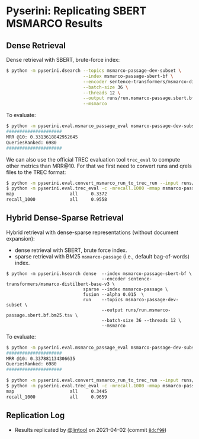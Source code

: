 # Pyserini: Replicating SBERT MSMARCO Results

## Dense Retrieval

Dense retrieval with SBERT, brute-force index:

```bash
$ python -m pyserini.dsearch --topics msmarco-passage-dev-subset \
                             --index msmarco-passage-sbert-bf \
                             --encoder sentence-transformers/msmarco-distilbert-base-v3 \
                             --batch-size 36 \
                             --threads 12 \
                             --output runs/run.msmarco-passage.sbert.bf.tsv \
                             --msmarco
```

To evaluate:

```bash
$ python -m pyserini.eval.msmarco_passage_eval msmarco-passage-dev-subset runs/run.msmarco-passage.sbert.bf.tsv
#####################
MRR @10: 0.3313618842952645
QueriesRanked: 6980
#####################
```

We can also use the official TREC evaluation tool `trec_eval` to compute other metrics than MRR@10. 
For that we first need to convert runs and qrels files to the TREC format:

```bash
$ python -m pyserini.eval.convert_msmarco_run_to_trec_run --input runs/run.msmarco-passage.sbert.bf.tsv --output runs/run.msmarco-passage.sbert.bf.trec
$ python -m pyserini.eval.trec_eval -c -mrecall.1000 -mmap msmarco-passage-dev-subset runs/run.msmarco-passage.sbert.bf.trec
map                     all     0.3372
recall_1000             all     0.9558
```

## Hybrid Dense-Sparse Retrieval

Hybrid retrieval with dense-sparse representations (without document expansion):
- dense retrieval with SBERT, brute force index.
- sparse retrieval with BM25 `msmarco-passage` (i.e., default bag-of-words) index.

```bas
$ python -m pyserini.hsearch dense  --index msmarco-passage-sbert-bf \
                                    --encoder sentence-transformers/msmarco-distilbert-base-v3 \
                             sparse --index msmarco-passage \
                             fusion --alpha 0.015  \
                             run    --topics msmarco-passage-dev-subset \
                                    --output runs/run.msmarco-passage.sbert.bf.bm25.tsv \
                                    --batch-size 36 --threads 12 \
                                    --msmarco
```

To evaluate:

```bash
$ python -m pyserini.eval.msmarco_passage_eval msmarco-passage-dev-subset runs/run.msmarco-passage.sbert.bf.bm25.tsv
#####################
MRR @10: 0.337881134306635
QueriesRanked: 6980
#####################

$ python -m pyserini.eval.convert_msmarco_run_to_trec_run --input runs/run.msmarco-passage.sbert.bf.bm25.tsv --output runs/run.msmarco-passage.sbert.bf.bm25.trec
$ python -m pyserini.eval.trec_eval -c -mrecall.1000 -mmap msmarco-passage-dev-subset runs/run.msmarco-passage.sbert.bf.bm25.trec
map                     all     0.3445
recall_1000             all     0.9659
```

## Replication Log

+ Results replicated by [@lintool](https://github.com/lintool) on 2021-04-02 (commit [`8dcf99`](https://github.com/castorini/pyserini/commit/8dcf99982a7bfd447ce9182ff219a9dad2ddd1f2))
